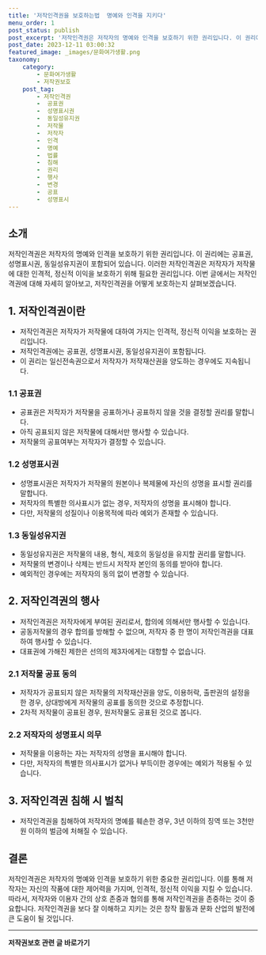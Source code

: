 ```yaml
---
title: '저작인격권을 보호하는법  명예와 인격을 지키다'
menu_order: 1
post_status: publish
post_excerpt: '저작인격권은 저작자의 명예와 인격을 보호하기 위한 권리입니다. 이 권리에는 공표권, 성명표시권, 동일성유지권이 포함되어 있습니다. 이러한 저작인격권은 저작자가 저작물에 대한 인격적, 정신적 이익을 보호하기 위해 필요한 권리입니다. 이번 글에서는 저작인격권에 대해 자세히 알아보고, 저작인격권을 어떻게 보호하는지 살펴보겠습니다.'
post_date: 2023-12-11 03:00:32
featured_image: _images/문화여가생활.png
taxonomy:
    category:
        - 문화여가생활
        - 저작권보호
    post_tag:
        - 저작인격권
        -  공표권
        -  성명표시권
        -  동일성유지권
        -  저작물
        -  저작자
        -  인격
        -  명예
        -  법률
        -  침해
        -  권리
        -  행사
        -  변경
        -  공표
        -  성명표시
---
```




## 소개
저작인격권은 저작자의 명예와 인격을 보호하기 위한 권리입니다. 이 권리에는 공표권, 성명표시권, 동일성유지권이 포함되어 있습니다. 이러한 저작인격권은 저작자가 저작물에 대한 인격적, 정신적 이익을 보호하기 위해 필요한 권리입니다. 이번 글에서는 저작인격권에 대해 자세히 알아보고, 저작인격권을 어떻게 보호하는지 살펴보겠습니다.

## 1. 저작인격권이란
- 저작인격권은 저작자가 저작물에 대하여 가지는 인격적, 정신적 이익을 보호하는 권리입니다.
- 저작인격권에는 공표권, 성명표시권, 동일성유지권이 포함됩니다.
- 이 권리는 일신전속권으로서 저작자가 저작재산권을 양도하는 경우에도 지속됩니다.

### 1.1 공표권
- 공표권은 저작자가 저작물을 공표하거나 공표하지 않을 것을 결정할 권리를 말합니다.
- 아직 공표되지 않은 저작물에 대해서만 행사할 수 있습니다.
- 저작물의 공표여부는 저작자가 결정할 수 있습니다.

### 1.2 성명표시권
- 성명표시권은 저작자가 저작물의 원본이나 복제물에 자신의 성명을 표시할 권리를 말합니다.
- 저작자의 특별한 의사표시가 없는 경우, 저작자의 성명을 표시해야 합니다.
- 다만, 저작물의 성질이나 이용목적에 따라 예외가 존재할 수 있습니다.

### 1.3 동일성유지권
- 동일성유지권은 저작물의 내용, 형식, 제호의 동일성을 유지할 권리를 말합니다.
- 저작물의 변경이나 삭제는 반드시 저작자 본인의 동의를 받아야 합니다.
- 예외적인 경우에는 저작자의 동의 없이 변경할 수 있습니다.

## 2. 저작인격권의 행사
- 저작인격권은 저작자에게 부여된 권리로서, 합의에 의해서만 행사할 수 있습니다.
- 공동저작물의 경우 합의를 방해할 수 없으며, 저작자 중 한 명이 저작인격권을 대표하여 행사할 수 있습니다.
- 대표권에 가해진 제한은 선의의 제3자에게는 대항할 수 없습니다.

### 2.1 저작물 공표 동의
- 저작자가 공표되지 않은 저작물의 저작재산권을 양도, 이용허락, 출판권의 설정을 한 경우, 상대방에게 저작물의 공표를 동의한 것으로 추정합니다.
- 2차적 저작물이 공표된 경우, 원저작물도 공표된 것으로 봅니다.

### 2.2 저작자의 성명표시 의무
- 저작물을 이용하는 자는 저작자의 성명을 표시해야 합니다.
- 다만, 저작자의 특별한 의사표시가 없거나 부득이한 경우에는 예외가 적용될 수 있습니다.

## 3. 저작인격권 침해 시 벌칙
- 저작인격권을 침해하여 저작자의 명예를 훼손한 경우, 3년 이하의 징역 또는 3천만원 이하의 벌금에 처해질 수 있습니다.

## 결론
저작인격권은 저작자의 명예와 인격을 보호하기 위한 중요한 권리입니다. 이를 통해 저작자는 자신의 작품에 대한 제어력을 가지며, 인격적, 정신적 이익을 지킬 수 있습니다. 따라서, 저작자와 이용자 간의 상호 존중과 협의를 통해 저작인격권을 존중하는 것이 중요합니다. 저작인격권을 보다 잘 이해하고 지키는 것은 창작 활동과 문화 산업의 발전에 큰 도움이 될 것입니다.


<!-- wp:separator -->
<hr class="wp-block-separator has-alpha-channel-opacity"/>
<!-- /wp:separator -->

<!-- wp:group {"backgroundColor":"base","layout":{"type":"constrained"}} -->
<div class="wp-block-group has-base-background-color has-background"><!-- wp:paragraph {"align":"center","fontSize":"medium"} -->
<p class="has-text-align-center has-large-font-size"><strong>저작권보호 관련 글 바로가기</strong></p>
<!-- /wp:paragraph -->


<!-- wp:latest-posts
{"categories":[{"id":14799,"count":19,"description":"","link":"https://uknowlaw.com/category/%ec%a0%80%ec%9e%91%ea%b6%8c%eb%b3%b4%ed%98%b8/","name":"저작권보호","slug":"저작권보호","taxonomy":"category","parent":0,"meta":[],"_links":{"self":[{"href":"https://uknowlaw.com/wp-json/wp/v2/categories/14799"}],"collection":[{"href":"https://uknowlaw.com/wp-json/wp/v2/categories"}],"about":[{"href":"https://uknowlaw.com/wp-json/wp/v2/taxonomies/category"}],"wp:post_type":[{"href":"https://uknowlaw.com/wp-json/wp/v2/posts?categories=14799"}],"curies":[{"name":"wp","href":"https://api.w.org/{rel}","templated":true}]}}],"postsToShow":100,"excerptLength":28,"postLayout":"grid","columns":2,"featuredImageAlign":"left","featuredImageSizeSlug":"large","fontSize":"small"} /--></div>
<!-- /wp:group -->